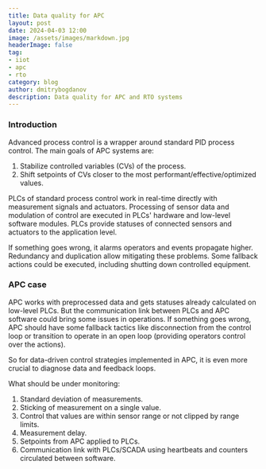 ```yaml
---
title: Data quality for APC
layout: post
date: 2024-04-03 12:00
image: /assets/images/markdown.jpg
headerImage: false
tag:
- iiot
- apc
- rto
category: blog
author: dmitrybogdanov
description: Data quality for APC and RTO systems
---
```


### Introduction

Advanced process control is a wrapper around standard PID process control. The main goals of APC systems are:

1. Stabilize controlled variables (CVs) of the process.
1. Shift setpoints of CVs closer to the most performant/effective/optimized values.

PLCs of standard process control work in real-time directly with measurement signals and actuators. Processing of sensor data and modulation of control are executed in PLCs' hardware and low-level software modules. PLCs provide statuses of connected sensors and actuators to the application level.

If something goes wrong, it alarms operators and events propagate higher. Redundancy and duplication allow mitigating these problems. Some fallback actions could be executed, including shutting down controlled equipment.

### APC case

APC works with preprocessed data and gets statuses already calculated on low-level PLCs. But the communication link between PLCs and APC software could bring some issues in operations. If something goes wrong, APC should have some fallback tactics like disconnection from the control loop or transition to operate in an open loop (providing operators control over the actions).

So for data-driven control strategies implemented in APC, it is even more crucial to diagnose data and feedback loops.

What should be under monitoring:
1. Standard deviation of measurements.
1. Sticking of measurement on a single value.
1. Control that values are within sensor range or not clipped by range limits.
1. Measurement delay.
1. Setpoints from APC applied to PLCs.
1. Communication link with PLCs/SCADA using heartbeats and counters circulated between software.
